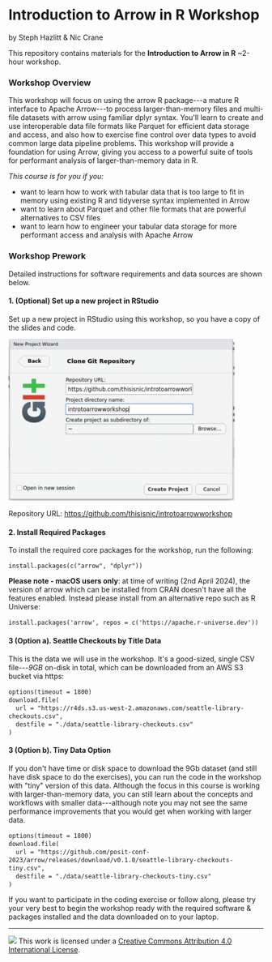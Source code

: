 # Introduction to Arrow in R Workshop

by Steph Hazlitt & Nic Crane

This repository contains materials for the **Introduction to Arrow in R** \~2-hour workshop.

### Workshop Overview

This workshop will focus on using the arrow R package---a mature R interface to Apache Arrow---to process larger-than-memory files and multi-file datasets with arrow using familiar dplyr syntax. You'll learn to create and use interoperable data file formats like Parquet for efficient data storage and access, and also how to exercise fine control over data types to avoid common large data pipeline problems. This workshop will provide a foundation for using Arrow, giving you access to a powerful suite of tools for performant analysis of larger-than-memory data in R.

*This course is for you if you:*

-   want to learn how to work with tabular data that is too large to fit in memory using existing R and tidyverse syntax implemented in Arrow
-   want to learn about Parquet and other file formats that are powerful alternatives to CSV files
-   want to learn how to engineer your tabular data storage for more performant access and analysis with Apache Arrow

### Workshop Prework

Detailed instructions for software requirements and data sources are shown below.

#### 1. (Optional) Set up a new project in RStudio

Set up a new project in RStudio using this workshop, so you have a copy of the slides and code.

<img src="images/newproj.png" width="447"/>

Repository URL: <https://github.com/thisisnic/introtoarrowworkshop>

#### 2. Install Required Packages

To install the required core packages for the workshop, run the following:

```{r}
install.packages(c("arrow", "dplyr"))
```

**Please note - macOS users only**: at time of writing (2nd April 2024), the version of arrow which can be installed from CRAN doesn't have all the features enabled. Instead please install from an alternative repo such as R Universe:

```{r}
install.packages('arrow', repos = c('https://apache.r-universe.dev'))
```

#### 3 (Option a). Seattle Checkouts by Title Data

This is the data we will use in the workshop. It's a good-sized, single CSV file---*9GB* on-disk in total, which can be downloaded from an AWS S3 bucket via https:

```{r}
options(timeout = 1800)
download.file(
  url = "https://r4ds.s3.us-west-2.amazonaws.com/seattle-library-checkouts.csv",
  destfile = "./data/seattle-library-checkouts.csv"
)
```

#### 3 (Option b). Tiny Data Option

If you don't have time or disk space to download the 9Gb dataset (and still have disk space to do the exercises), you can run the code in the workshop with "tiny" version of this data. Although the focus in this course is working with larger-than-memory data, you can still learn about the concepts and workflows with smaller data---although note you may not see the same performance improvements that you would get when working with larger data.

```{r}
options(timeout = 1800)
download.file(
  url = "https://github.com/posit-conf-2023/arrow/releases/download/v0.1.0/seattle-library-checkouts-tiny.csv",
  destfile = "./data/seattle-library-checkouts-tiny.csv"
)
```

If you want to participate in the coding exercise or follow along, please try your very best to begin the workshop ready with the required software & packages installed and the data downloaded on to your laptop.

------------------------------------------------------------------------

![](https://i.creativecommons.org/l/by/4.0/88x31.png) This work is licensed under a [Creative Commons Attribution 4.0 International License](https://creativecommons.org/licenses/by/4.0/).
